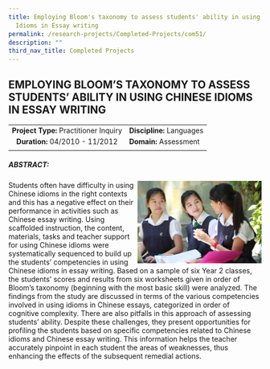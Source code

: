 ```yaml
---
title: Employing Bloom's taxonomy to assess students' ability in using chinese
  Idioms in Essay writing
permalink: /research-projects/Completed-Projects/com51/
description: ""
third_nav_title: Completed Projects
---
```

## EMPLOYING BLOOM’S TAXONOMY TO ASSESS STUDENTS’ ABILITY IN USING CHINESE IDIOMS IN ESSAY WRITING

|   |   |
|:-:|---|
| **Project Type:** Practitioner Inquiry  | **Discipline:** Languages  |
| **Duration:** 04/2010 - 11/2012  | **Domain:** Assessment  |
|   |   |

##### ABSTRACT:

<img src="/images/blooms taxonomy (1).jpg" style="width:49%" align=right>
Students often have difficulty in using Chinese idioms in the right contexts and this has a negative effect on their performance in activities such as Chinese essay writing. Using scaffolded instruction, the content, materials, tasks and teacher support for using Chinese idioms were systematically sequenced to build up the students’ competencies in using Chinese idioms in essay writing. Based on a sample of six Year 2 classes, the students’ scores and results from six worksheets given in order of Bloom’s taxonomy (beginning with the most basic skill) were analyzed. The findings from the study are discussed in terms of the various competencies involved in using idioms in Chinese essays, categorized in order of cognitive complexity. There are also pitfalls in this approach of assessing students’ ability. Despite these challenges, they present opportunities for profiling the students based on specific competencies related to Chinese idioms and Chinese essay writing. This information helps the teacher accurately pinpoint in each student the areas of weaknesses, thus enhancing the effects of the subsequent remedial actions.